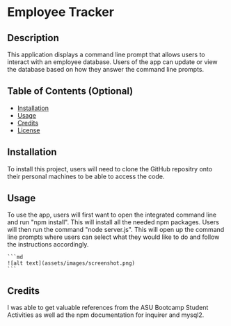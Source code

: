 # Employee Tracker

## Description

This application displays a command line prompt that allows users to interact with an employee database. Users of the app can update or view the database based on how they answer the command line prompts.

## Table of Contents (Optional)

- [Installation](#installation)
- [Usage](#usage)
- [Credits](#credits)
- [License](#license)

## Installation

To install this project, users will need to clone the GitHub repositry onto their personal machines to be able to access the code. 

## Usage

To use the app, users will first want to open the integrated command line and run "npm install". This will install all the needed npm packages. Users will then run the command "node server.js". This will open up the command line prompts where users can select what they would like to do and follow the instructions accordingly.

    ```md
    ![alt text](assets/images/screenshot.png)
    ```

## Credits

I was able to get valuable references from the ASU Bootcamp Student Activities as well ad the npm documentation for inquirer and mysql2.
